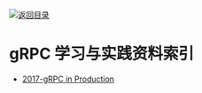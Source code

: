 [![返回目录](https://parg.co/UGo)](https://parg.co/b4z) 
 


 


 


 





# gRPC 学习与实践资料索引

- [2017-gRPC in Production](https://parg.co/ban)
